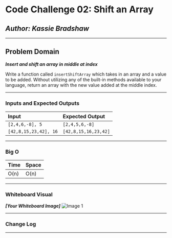 # Code Challenge 02: Shift an Array

## *Author: Kassie Bradshaw*

---

## Problem Domain

***Insert and shift an array in middle at index***

Write a function called `insertShiftArray` which takes in an array and a value to be added. Without utilizing any of the built-in methods available to your language, return an array with the new value added at the middle index.

---

### Inputs and Expected Outputs

| Input | Expected Output |
| :----------- | :----------- |
| `[2,4,6,-8], 5` | `[2,4,5,6,-8]` |
| `[42,8,15,23,42], 16` | `[42,8,15,16,23,42]` |

---

### Big O

| Time | Space |
| :----------- | :----------- |
| O(n) | O(n) |

---

### Whiteboard Visual

***[Your Whiteboard Image]***
![Image 1](https://via.placeholder.com/750x500)

---

### Change Log

---
